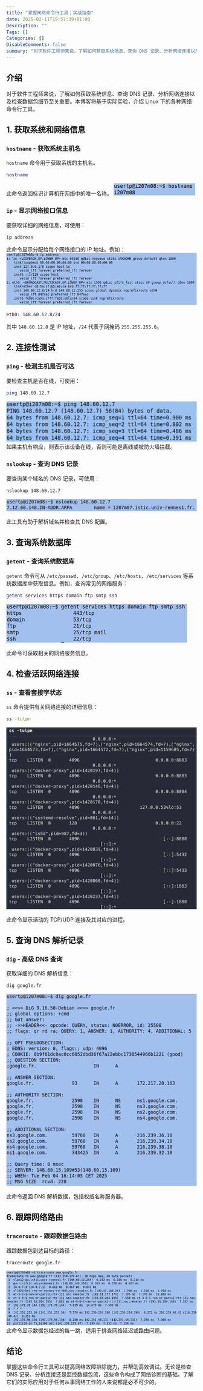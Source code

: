 ```yaml
---
title: "掌握网络命令行工具：实战指南"
date: 2025-02-11T19:57:39+01:00
Description: ""
Tags: []
Categories: []
DisableComments: false
summary: "对于软件工程师来说，了解如何获取系统信息、查询 DNS 记录、分析网络连接以及检查数据包细节至关重要。本博客将基于实际实验，介绍 Linux 下的各种网络命令行工具。"
---
```


## 介绍
对于软件工程师来说，了解如何获取系统信息、查询 DNS 记录、分析网络连接以及检查数据包细节至关重要。本博客将基于实际实验，介绍 Linux 下的各种网络命令行工具。

## 1. 获取系统和网络信息
### **`hostname` - 获取系统主机名**
`hostname` 命令用于获取系统的主机名。
```bash
hostname
```
此命令返回标识计算机在网络中的唯一名称。
![hostname](images/hostname.png)

### **`ip` - 显示网络接口信息**
要获取详细的网络信息，可使用：
```bash
ip address
```
此命令显示分配给每个网络接口的 IP 地址。例如：
![ipaddress](images/ipaddress.png)
```
eth0: 148.60.12.8/24
```
其中 `148.60.12.8` 是 IP 地址，`/24` 代表子网掩码 `255.255.255.0`。

## 2. 连接性测试
### **`ping` - 检测主机是否可达**
要检查主机是否在线，可使用：
```bash
ping 148.60.12.7
```

![ping](images/ping.png)
如果主机有响应，则表示该设备在线，否则可能是离线或被防火墙拦截。

### **`nslookup` - 查询 DNS 记录**
要查询某个域名的 DNS 记录，可使用：
```bash
nslookup 148.60.12.7
```
![nslookup](images/nslookup.png)

此工具有助于解析域名并检查其 DNS 配置。

## 3. 查询系统数据库
### **`getent` - 查询系统数据库**
`getent` 命令可从 `/etc/passwd`、`/etc/group`、`/etc/hosts`、`/etc/services` 等系统数据库中获取信息。例如，查询常见的网络服务：
```bash
getent services https domain ftp smtp ssh
```
![getent](images/getent.png)

此命令可获取相关的网络服务信息。

## 4. 检查活跃网络连接
### **`ss` - 查看套接字状态**
`ss` 命令提供有关网络连接的详细信息：
```bash
ss -tulpn
```
![ss](images/ss.png)

此命令显示活动的 TCP/UDP 连接及其对应的进程。

## 5. 查询 DNS 解析记录
### **`dig` - 高级 DNS 查询**
获取详细的 DNS 解析信息：
```bash
dig google.fr
```
![dig](images/dig.png)

此命令返回 DNS 解析数据，包括权威名称服务器。

## 6. 跟踪网络路由
### **`traceroute` - 跟踪数据包路由**
跟踪数据包到达目标的路径：
```bash
traceroute google.fr
```
![traceroute](images/traceroute.png)
此命令显示数据包经过的每一跳，适用于排查网络延迟或路由问题。

## 结论
掌握这些命令行工具可以提高网络故障排除能力，并帮助高效调试。无论是检查 DNS 记录、分析连接还是监控数据包流，这些命令构成了网络诊断的基础。了解它们的实际应用对于任何从事网络工作的人来说都是必不可少的。




